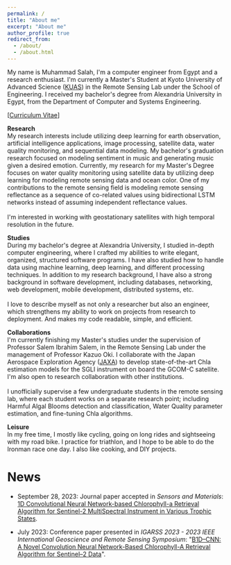 ```yaml
---
permalink: /
title: "About me"
excerpt: "About me"
author_profile: true
redirect_from: 
  - /about/
  - /about.html
---
```


My name is Muhammad Salah, I'm a computer engineer from Egypt and a research enthusiast. I'm currently a Master's Student at Kyoto University of Advanced Science ([KUAS](https://www.kuas.ac.jp/en/)) in the Remote Sensing Lab under the School of Engineering.
I received my bachelor's degree from Alexandria University in Egypt, from the Department of Computer and Systems Engineering.

[[Curriculum Vitae](../files/Muhammad_Salah.pdf)]

**Research**\
My research interests include utilizing deep learning for earth observation, artificial intelligence applications, image processing, satellite data, water quality monitoring, and sequential data modeling. My bachelor's graduation research focused on modeling sentiment in music and generating music given a desired emotion. Currently, my research for my Master's Degree focuses on water quality monitoring using satellite data by utilizing deep learning for modeling remote sensing data and ocean color. One of my contributions to the remote sensing field is modeling remote sensing reflectance as a sequence of co-related values using bidirectional LSTM networks instead of assuming independent reflectance values.\
\
I'm interested in working with geostationary satellites with high temporal resolution in the future.


**Studies**\
During my bachelor's degree at Alexandria University, I studied in-depth computer engineering, where I crafted my abilities to write elegant, organized, structured software programs. I have also studied how to handle data using machine learning, deep learning, and different processing techniques. In addition to my research background, I have also a strong background in software development, including databases, networking, web development, mobile development, distributed systems, etc. \
\
I love to describe myself as not only a researcher but also an engineer, which strengthens my ability to work on projects from research to deployment. And makes my code readable, simple, and efficient.

**Collaborations**\
I'm currently finishing my Master's studies under the supervision of Professor Salem Ibrahim Salem, in the Remote Sensing Lab under the management of Professor Kazuo Oki. I collaborate with the Japan Aerospace Exploration Agency ([JAXA](https://global.jaxa.jp/)) to develop state-of-the-art Chla estimation models for the SGLI instrument on board the GCOM-C satellite.\
I'm also open to research collaboration with other institutions.\
\
I unofficially supervise a few undergraduate students in the remote sensing lab, where each student works on a separate research point; including Harmful Algal Blooms detection and classification, Water Quality parameter estimation, and fine-tuning Chla algorithms.

**Leisure**\
In my free time, I mostly like cycling, going on long rides and sightseeing with my road bike. I practice for triathlon, and I hope to be able to do the Ironman race one day. I also like cooking, and DIY projects.

News
======
-   September 28, 2023: Journal paper accepted in *Sensors and Materials*: [1D Convolutional Neural Network-based Chlorophyll-a Retrieval Algorithm for Sentinel-2 MultiSpectral Instrument in Various Trophic States](https://sensors.myu-group.co.jp/article.php?ss=4331).

-   July 2023: Conference paper presented in *IGARSS 2023 - 2023 IEEE International Geoscience and Remote Sensing Symposium*: "[B1D–CNN: A Novel Convolution Neural Network-Based Chlorophyll-A Retrieval Algorithm for Sentinel–2 Data](https://ieeexplore.ieee.org/document/10281795)". 




